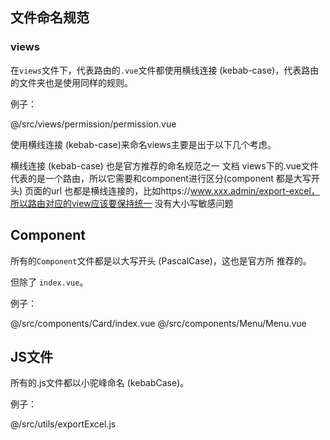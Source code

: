 ## 文件命名规范
### views
在`views`文件下，代表路由的`.vue`文件都使用横线连接 (kebab-case)，代表路由的文件夹也是使用同样的规则。

例子：

@/src/views/permission/permission.vue

使用横线连接 (kebab-case)来命名views主要是出于以下几个考虑。

横线连接 (kebab-case) 也是官方推荐的命名规范之一 文档
views下的.vue文件代表的是一个路由，所以它需要和component进行区分(component 都是大写开头)
页面的url 也都是横线连接的，比如https://www.xxx.admin/export-excel，所以路由对应的view应该要保持统一
没有大小写敏感问题

## Component
所有的`Component`文件都是以大写开头 (PascalCase)，这也是官方所 推荐的。

但除了 `index.vue`。

例子：

@/src/components/Card/index.vue
@/src/components/Menu/Menu.vue

## JS文件

所有的.js文件都以小驼峰命名 (kebabCase)。

例子：

@/src/utils/exportExcel.js

